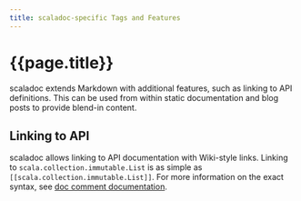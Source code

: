 ```yaml
---
title: scaladoc-specific Tags and Features
---
```


# {{page.title}}

scaladoc extends Markdown with additional features, such as linking
to API definitions. This can be used from within static documentation and blog
posts to provide blend-in content.

## Linking to API

scaladoc allows linking to API documentation with Wiki-style links. Linking to
`scala.collection.immutable.List` is as simple as
`[[scala.collection.immutable.List]]`. For more information on the exact syntax, see [doc comment documentation](./docComments.html#definition-links).
